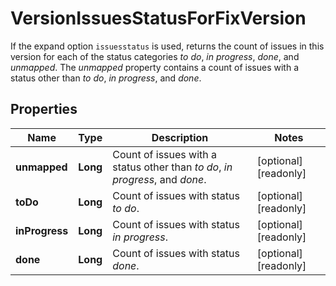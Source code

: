 

# VersionIssuesStatusForFixVersion

If the expand option `issuesstatus` is used, returns the count of issues in this version for each of the status categories *to do*, *in progress*, *done*, and *unmapped*. The *unmapped* property contains a count of issues with a status other than *to do*, *in progress*, and *done*.

## Properties

| Name | Type | Description | Notes |
|------------ | ------------- | ------------- | -------------|
|**unmapped** | **Long** | Count of issues with a status other than *to do*, *in progress*, and *done*. |  [optional] [readonly] |
|**toDo** | **Long** | Count of issues with status *to do*. |  [optional] [readonly] |
|**inProgress** | **Long** | Count of issues with status *in progress*. |  [optional] [readonly] |
|**done** | **Long** | Count of issues with status *done*. |  [optional] [readonly] |



